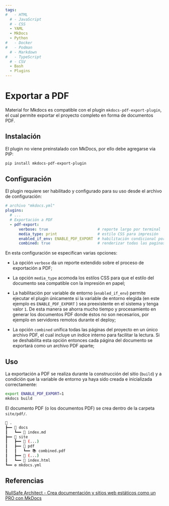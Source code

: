 ```yaml
---
tags:
#   - HTML
  # - JavaScript
  # - CSS
  - YAML
  - MkDocs
  - Python
#   - Docker
#   - Podman
  # - Markdown
#   - TypeScript
  # - CSV
  - Bash
  - Plugins
---
```


# Exportar a PDF


Material for Mkdocs es compatible con el plugin `mkdocs-pdf-export-plugin`, el cual permite exportar el proyecto completo en forma de documentos PDF.


## Instalación

El plugin no viene preinstalado con MkDocs, por ello debe agregarse via PIP:

``` bash title="Instalacion de plugin"
pip install mkdocs-pdf-export-plugin
```

## Configuración

El plugin requiere ser habilitado y configurado para su uso desde el archivo de configuración:

```yaml title="Configuración"
# archivo "mkdocs.yml"
plugins:
  # ... 
  # Exportación a PDF
  - pdf-export:
      verbose: true                      # reporte largo por terminal 
      media_type: print                  # estilo CSS para impresión
      enabled_if_env: ENABLE_PDF_EXPORT  # habilitación condicional por variable de entorno
      combined: true                     # renderizar todas las paginas del  proyecto
```

En esta configuración se especifican varias opciones:

- La opción `verbose` da un reporte extendido sobre el proceso de exportación a PDF;

- La opción `media_type` acomoda los estilos CSS para que el estilo del documento sea compatible con la impresión en papel;

- La habilitación por variable de entorno (`enabled_if_env`) permite ejecutar el plugin únicamente si la variable de entorno elegida 
(en este ejemplo es `ENABLE_PDF_EXPORT` ) 
sea preexistente en el sistema y tenga valor `1`. 
De esta manera se ahorra mucho tiempo y procesamiento en generar los documentos PDF donde éstos no son necesarios, 
por ejemplo en servidores remotos durante el deploy; 

- La opción `combined` unifica todas las páginas del proyecto en un único archivo PDF, 
el cual incluye un índice interno para facilitar la lectura. 
Si se deshabilita esta opción entonces cada página del documento se exportará como un archivo PDF aparte;



<!-- 
!!! critical "Blog"
    El plugin de exportacion de PDF es incompatible con el plugin de blog de Material for MkDocs. 
    Por tanto este último debe ser *deshabilitado* para permitir la creacion del documento. 
 -->


## Uso

La exportación a PDF se realiza durante la construcción del sitio (`build`) y a condición que la variable de entorno ya haya sido creada e inicializada correctamente: 

``` bash title="Crear PDFs"
export ENABLE_PDF_EXPORT=1    
mkdocs build
```

El documento PDF (o los documentos PDF) se crea dentro de la carpeta `site/pdf/`.

```bash hl_lines="6 7"
📂 .
┣━━ 📂 docs
┃   ┗━━ 📄 index.md
┣━━ 📂 site
┃   ┣━━ 📂 (...)
┃   ┣━━ 📂 pdf
┃   ┃   ┗━━ 📚 combined.pdf
┃   ┣━━ 📄 (...)
┃   ┗━━ 📄 index.html
┗━━ ⚙️ mkdocs.yml
```



## Referencias

[NullSafe Architect - Crea documentación y sitios web estáticos como un PRO con MkDocs](https://www.youtube.com/watch?v=YGg39_zG1fk&t=105s)
